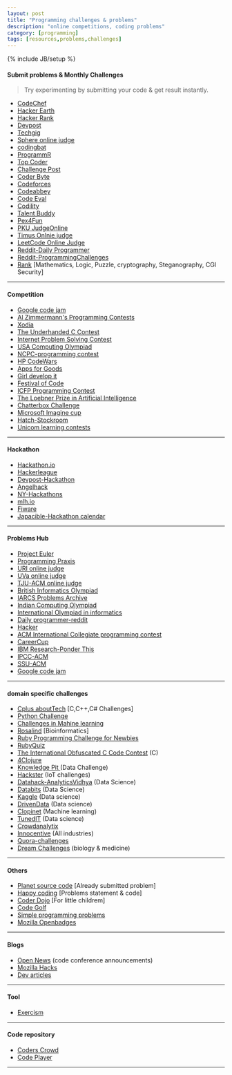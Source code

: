 ```yaml
---
layout: post
title: "Programming challenges & problems"
description: "online competitions, coding problems"
category: [programming]
tags: [resources,problems,challenges]
---
```

{% include JB/setup %}


#### Submit problems & Monthly Challenges
> Try experimenting by submitting your code & get result instantly.

* [CodeChef](http://www.codechef.com/ "Codechef homepage")
* [Hacker Earth](https://www.hackerearth.com/)
* [Hacker Rank](https://www.hackerrank.com)
* [Devpost](http://devpost.com/ "Devpost")
* [Techgig](http://www.techgig.com/codecontest "Techgig homepage")
* [Sphere online judge](http://www.spoj.com/ "Sphere online judge homepage")
* [codingbat](http://codingbat.com/ "CodingBat homepage")
* [ProgrammR](http://www.programmr.com/ "ProgrammR homepage")
* [Top Coder](http://www.topcoder.com/ "Top coder homepage")
* [Challenge Post](http://challengepost.com/)
* [Coder Byte](http://coderbyte.com/)
* [Codeforces](http://codeforces.com/)
* [Codeabbey](http://www.codeabbey.com/)
* [Code Eval](https://www.codeeval.com/)
* [Codility](https://codility.com/programmers/)
* [Talent Buddy](https://www.talentbuddy.co/)
* [Pex4Fun](http://www.pexforfun.com/)
* [PKU JudgeOnline](http://poj.org/)
* [Timus Onlnie judge](http://acm.timus.ru/)
* [LeetCode Online Judge](https://leetcode.com/)
* [Reddit-Daily Programmer](http://www.reddit.com/r/dailyprogrammer)
* [Reddit-ProgrammingChallenges](https://www.reddit.com/r/programmingchallenges)
* [Rank](http://www.rankk.org) [Mathematics, Logic, Puzzle, cryptography, Steganography, CGI Security]

-----

#### Competition

* [Google code jam](https://code.google.com/codejam/ "Code Jam homepage")
* [Al Zimmermann's Programming Contests](http://www.azspcs.net/)
* [Xodia](http://xodia.pythonanywhere.com/xodialatest/) 
* [The Underhanded C Contest](http://www.underhanded-c.org/)
* [Internet Problem Solving Contest](http://ipsc.ksp.sk/)
* [USA Computing Olympiad](http://www.usaco.org/index.php)
* [NCPC-programming contest](http://ncpc.idi.ntnu.no/)
* [HP CodeWars](http://www.hpcodewars.org/)
* [Apps for Goods](http://www.appsforgood.org/)
* [Girl develop it](https://www.girldevelopit.com/)
* [Festival of Code](http://festival.yrs.io/)
* [ICFP Programming Contest](http://icfpcontest.org/)
* [The Loebner Prize in Artificial Intelligence](http://www.loebner.net/Prizef/loebner-prize.html)
* [Chatterbox Challenge ](http://www.chatterboxchallenge.com/)
* [Microsoft Imagine cup](https://www.imaginecup.com/)
* [Hatch-Stockroom](http://hatch.stockroom.io/)
* [Unicom learning contests](http://www.unicomlearning.com/contests.html)

-----

#### Hackathon
* [Hackathon.io](http://www.hackathon.io/events)
* [Hackerleague](https://www.hackerleague.org/hackathons)
* [Devpost-Hackathon](http://devpost.com/hackathons)
* [Angelhack](http://angelhack.com/events/)
* [NY-Hackathons](http://nyhackathons.com/)
* [mlh.io](https://mlh.io/seasons/s2015/events)
* [Fiware](https://www.fiware.org/events/)
* [Japacible-Hackathon calendar](https://github.com/japacible/Hackathon-Calendar)

-----

#### Problems Hub
* [Project Euler](https://projecteuler.net/ "Project Euler homepage")
* [Programming Praxis](http://programmingpraxis.com/)
* [URI online judge](https://www.urionlinejudge.com.br/judge/login)
* [UVa online judge](https://uva.onlinejudge.org/ )
* [TJU-ACM online judge](http://acm.tju.edu.cn/toj/)
* [British Informatics Olympiad](http://www.olympiad.org.uk/ "British Informatics Olympiad home page")
* [IARCS Problems Archive](http://opc.iarcs.org.in/ "IARCS Problems Archive homepage")
* [Indian Computing Olympiad](http://www.iarcs.org.in/inoi/archives.php)
* [International Olympiad in informatics](http://ioinformatics.org/index.shtml "International Olympiad in informatics")
* [Daily programmer-reddit](http://www.reddit.com/r/dailyprogrammer)
* [Hacker](http://www.hacker.org/)
* [ACM International Collegiate programming contest](http://acm.hit.edu.cn/judge/ProblemIndex.php)
* [CareerCup](http://www.careercup.com/)
* [IBM Research-Ponder This](https://www.research.ibm.com/haifa/ponderthis/index.shtml)
* [IPCC-ACM](https://icpc.baylor.edu/)
* [SSU-ACM](http://acm.sgu.ru/)
* [Google code jam](https://code.google.com/codejam/contests.html)

-----

#### domain specific challenges
* [Cplus aboutTech](http://cplus.about.com/od/programmingchallenges/ "C,C++,C# Challenges") [C,C++,C# Challenges]
* [Python Challenge](http://www.pythonchallenge.com/ )
* [Challenges in Mahine learning](http://www.chalearn.org/)
* [Rosalind](http://rosalind.info/problems/locations/) [Bioinformatics]
* [Ruby Programming Challenge for Newbies](http://ruby-challenge.rubylearning.org/)
* [RubyQuiz](http://rubyquiz.com/)
* [The International Obfuscated C Code Contest](http://www.ioccc.org/) (C)
* [4Clojure](http://www.4clojure.com/)
* [Knowledge Pit ](https://knowledgepit.fedcsis.org/) (Data Challenge)
* [Hackster](https://www.hackster.io/challenges) (IoT challenges)
* [Datahack-AnalyticsVidhya](http://datahack.analyticsvidhya.com/contest/all) (Data Science)
* [Databits](http://databits.io/challenges/opensource) (Data Science)
* [Kaggle](https://www.kaggle.com/) (Data science)
* [DrivenData](https://www.drivendata.org/) (Data science)
* [Clopinet](http://clopinet.com/challenges/) (Machine learning)
* [TunedIT](http://tunedit.org/challenges) (Data science)
* [Crowdanalytix](https://www.crowdanalytix.com/listContests)
* [Innocentive](https://www.innocentive.com) (All industries)
* [Quora-challenges](https://www.quora.com/challenges)
* [Dream Challenges](http://dreamchallenges.org/) (biology & medicine)

-----

#### Others
* [Planet source code](http://www.planet-source-code.com/) [Already submitted problem]
* [Happy coding](http://happycodings.com/) [Problems statement & code]
* [Coder Dojo](https://coderdojo.com/ ) [For little childrem]
* [Code Golf](http://codegolf.com/ "Code Golf home page")
* [Simple programming problems](http://adriann.github.io/programming_problems.html)
* [Mozilla Openbadges](https://backpack.openbadges.org/backpack/login)

----

#### Blogs
* [Open News](https://source.opennews.org/en-US/) (code conference announcements)
* [Mozilla Hacks](https://hacks.mozilla.org/ "Mozilla Hacks")
* [Dev articles](http://www.devarticles.com/ "Dev Articles")

----

#### Tool
* [Exercism](http://exercism.io/)

----

#### Code repository
* [Coders Crowd](http://coderscrowd.com/app/public/home)
* [Code Player](http://thecodeplayer.com/)

----
